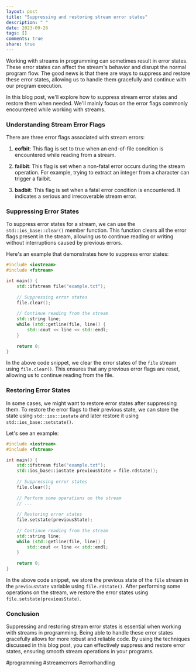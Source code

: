 ```yaml
---
layout: post
title: "Suppressing and restoring stream error states"
description: " "
date: 2023-09-26
tags: []
comments: true
share: true
---
```


Working with streams in programming can sometimes result in error states. These error states can affect the stream's behavior and disrupt the normal program flow. The good news is that there are ways to suppress and restore these error states, allowing us to handle them gracefully and continue with our program execution.

In this blog post, we'll explore how to suppress stream error states and restore them when needed. We'll mainly focus on the error flags commonly encountered while working with streams.

### Understanding Stream Error Flags

There are three error flags associated with stream errors:

1. **eofbit**: This flag is set to true when an end-of-file condition is encountered while reading from a stream.

2. **failbit**: This flag is set when a non-fatal error occurs during the stream operation. For example, trying to extract an integer from a character can trigger a failbit.

3. **badbit**: This flag is set when a fatal error condition is encountered. It indicates a serious and irrecoverable stream error.

### Suppressing Error States

To suppress error states for a stream, we can use the `std::ios_base::clear()` member function. This function clears all the error flags present in the stream, allowing us to continue reading or writing without interruptions caused by previous errors.

Here's an example that demonstrates how to suppress error states:

```cpp
#include <iostream>
#include <fstream>

int main() {
    std::ifstream file("example.txt");
    
    // Suppressing error states
    file.clear();
    
    // Continue reading from the stream
    std::string line;
    while (std::getline(file, line)) {
        std::cout << line << std::endl;
    }
    
    return 0;
}
```

In the above code snippet, we clear the error states of the `file` stream using `file.clear()`. This ensures that any previous error flags are reset, allowing us to continue reading from the file.

### Restoring Error States

In some cases, we might want to restore error states after suppressing them. To restore the error flags to their previous state, we can store the state using `std::ios::iostate` and later restore it using `std::ios_base::setstate()`.

Let's see an example:

```cpp
#include <iostream>
#include <fstream>

int main() {
    std::ifstream file("example.txt");
    std::ios_base::iostate previousState = file.rdstate();
    
    // Suppressing error states
    file.clear();
    
    // Perform some operations on the stream
    // ...
    
    // Restoring error states
    file.setstate(previousState);
    
    // Continue reading from the stream
    std::string line;
    while (std::getline(file, line)) {
        std::cout << line << std::endl;
    }
    
    return 0;
}
```

In the above code snippet, we store the previous state of the `file` stream in the `previousState` variable using `file.rdstate()`. After performing some operations on the stream, we restore the error states using `file.setstate(previousState)`.

### Conclusion

Suppressing and restoring stream error states is essential when working with streams in programming. Being able to handle these error states gracefully allows for more robust and reliable code. By using the techniques discussed in this blog post, you can effectively suppress and restore error states, ensuring smooth stream operations in your programs.

#programming #streamerrors #errorhandling